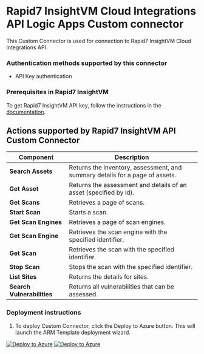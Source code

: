 # Rapid7 InsightVM Cloud Integrations API Logic Apps Custom connector

This Custom Connector is used for connection to Rapid7 InsightVM Cloud Integrations API.

### Authentication methods supported by this connector

* API Key authentication

### Prerequisites in Rapid7 InsightVM

To get Rapid7 InsightVM API key, follow the instructions in the [documentation](https://docs.rapid7.com/insight/managing-platform-api-keys/).

## Actions supported by Rapid7 InsightVM API Custom Connector

| **Component** | **Description** |
| --------- | -------------- |
| **Search Assets** | Returns the inventory, assessment, and summary details for a page of assets. |
| **Get Asset** | Returns the assessment and details of an asset (specified by id). |
| **Get Scans** | Retrieves a page of scans. |
| **Start Scan** | Starts a scan. |
| **Get Scan Engines** | Retrieves a page of scan engines. |
| **Get Scan Engine** | Retrieves the scan engine with the specified identifier. |
| **Get Scan** | Retrieves the scan with the specified identifier. |
| **Stop Scan** | Stops the scan with the specified identifier. |
| **List Sites** | Returns the details for sites. |
| **Search Vulnerabilities** | Returns all vulnerabilities that can be assessed. |


### Deployment instructions

1. To deploy Custom Connector, click the Deploy to Azure button. This will launch the ARM Template deployment wizard.

[![Deploy to Azure](https://aka.ms/deploytoazurebutton)](https://portal.azure.com/#create/Microsoft.Template/uri/https%3A%2F%2Fraw.githubusercontent.com%2FAzure%2FAzure-Sentinel%2Fmaster%2FSolutions%2FRapid7InsightVM%2FPlaybooks%2FRapid7InsightVMCloudAPIConnector%2Fazuredeploy.json) [![Deploy to Azure](https://aka.ms/deploytoazuregovbutton)](https://portal.azure.us/#create/Microsoft.Template/uri/https%3A%2F%2Fraw.githubusercontent.com%2FAzure%2FAzure-Sentinel%2Fmaster%2FSolutions%2FRapid7InsightVM%2FPlaybooks%2FRapid7InsightVMCloudAPIConnector%2Fazuredeploy.json)
